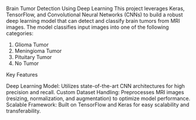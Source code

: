 Brain Tumor Detection Using Deep Learning
This project leverages Keras, TensorFlow, and Convolutional Neural Networks (CNNs) to build a robust deep learning model that can detect and classify brain tumors from MRI images. The model classifies input images into one of the following categories:

1. Glioma Tumor
2. Meningioma Tumor
3. Pituitary Tumor
4. No Tumor

Key Features

Deep Learning Model: Utilizes state-of-the-art CNN architectures for high precision and recall.
Custom Dataset Handling: Preprocesses MRI images (resizing, normalization, and augmentation) to optimize model performance.
Scalable Framework: Built on TensorFlow and Keras for easy scalability and transferability.
